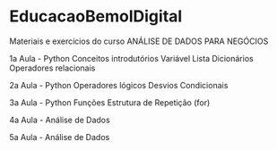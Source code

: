 # EducacaoBemolDigital
Materiais e exercícios do curso ANÁLISE DE DADOS PARA NEGÓCIOS

1a Aula - Python
Conceitos introdutórios
Variável
Lista
Dicionários
Operadores relacionais

2a Aula - Python
Operadores lógicos
Desvios Condicionais

3a Aula - Python
Funções
Estrutura de Repetição (for)

4a Aula - Análise de Dados

5a Aula - Análise de Dados
